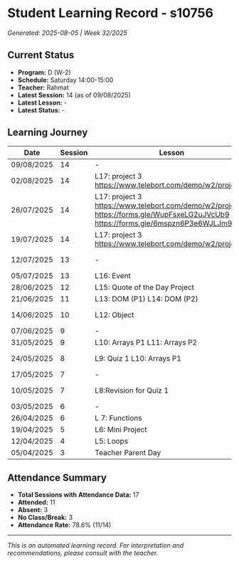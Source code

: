 # Student Learning Record - s10756
*Generated: 2025-08-05 | Week 32/2025*

## Current Status
- **Program:** D (W-2)
- **Schedule:** Saturday 14:00-15:00
- **Teacher:** Rahmat
- **Latest Session:** 14 (as of 09/08/2025)
- **Latest Lesson:** -
- **Latest Status:** -

## Learning Journey
| Date | Session | Lesson | Attendance | Progress |
|------|---------|--------|------------|----------|
| 09/08/2025 | 14 | - | - | - |
| 02/08/2025 | 14 | L17: project 3 https://www.telebort.com/demo/w2/project/3 | - | - |
| 26/07/2025 | 14 | L17: project 3 https://www.telebort.com/demo/w2/project/3 https://forms.gle/WupFsxeLG2uJVcUb9 https://forms.gle/6mspzn6P3e6WJLJm9 | Absent | - |
| 19/07/2025 | 14 | L17: project 3 https://www.telebort.com/demo/w2/project/3 | Rahmat | In Progress |
| 12/07/2025 | 13 | - | No Class | In Progress |
| 05/07/2025 | 13 | L16: Event | Rahmat | - |
| 28/06/2025 | 12 | L15: Quote of the Day Project | Puvin | Completed |
| 21/06/2025 | 11 | L13: DOM (P1) L14: DOM (P2) | Puvin | Completed |
| 14/06/2025 | 10 | L12: Object | Puvin | In Progress |
| 07/06/2025 | 9 | - | No Class | - |
| 31/05/2025 | 9 | L10: Arrays P1 L11: Arrays P2 | Puvin | Completed |
| 24/05/2025 | 8 | L9: Quiz 1 L10: Arrays P1 | Puvin | In Progress |
| 17/05/2025 | 7 | - | Absent | - |
| 10/05/2025 | 7 | L8:Revision for Quiz 1 | Puvin | In Progress |
| 03/05/2025 | 6 | - | Absent | - |
| 26/04/2025 | 6 | L 7: Functions | Puvin | Completed |
| 19/04/2025 | 5 | L6: Mini Project | Rahmat | Completed |
| 12/04/2025 | 4 | L5: Loops | Aaron | Completed |
| 05/04/2025 | 3 | Teacher Parent Day | No Class | - |

## Attendance Summary
- **Total Sessions with Attendance Data:** 17
- **Attended:** 11
- **Absent:** 3
- **No Class/Break:** 3
- **Attendance Rate:** 78.6% (11/14)

---
*This is an automated learning record. For interpretation and recommendations, please consult with the teacher.*